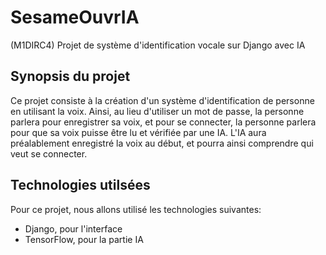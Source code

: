# SesameOuvrIA
(M1DIRC4) Projet de système d'identification vocale sur Django avec IA

## Synopsis du projet  
Ce projet consiste à la création d'un système d'identification de personne en utilisant la voix. Ainsi, au lieu d'utiliser un mot de passe, la personne parlera pour enregistrer sa voix, et pour se connecter, la personne parlera pour que sa voix puisse être lu et vérifiée par une IA. L'IA aura préalablement enregistré la voix au début, et pourra ainsi comprendre qui veut se connecter.

## Technologies utilsées  
Pour ce projet, nous allons utilisé les technologies suivantes:  
- Django, pour l'interface
- TensorFlow, pour la partie IA